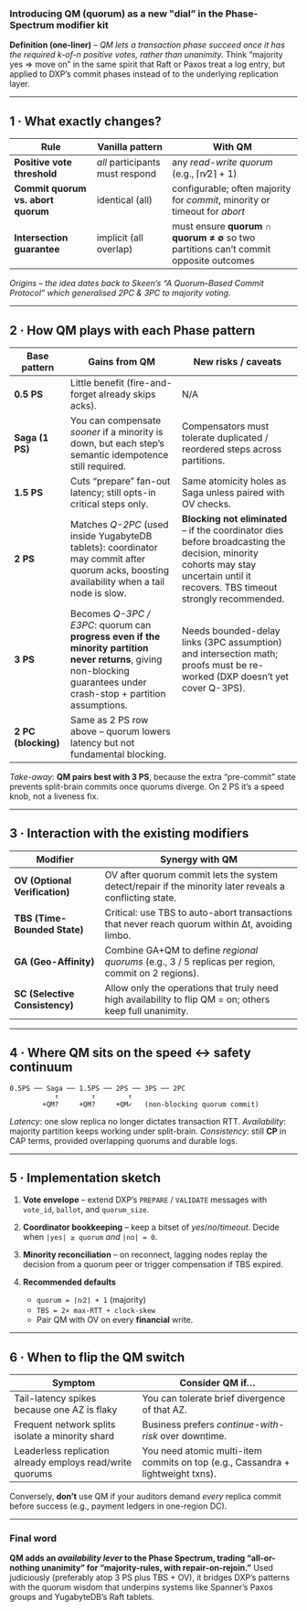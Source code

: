 ### Introducing **QM (quorum)** as a new ‟dial” in the Phase-Spectrum modifier kit

**Definition (one-liner)** – *QM lets a transaction phase succeed once it has the required *k-of-n* positive votes, rather than unanimity.*
Think “majority yes ⇒ move on” in the same spirit that Raft or Paxos treat a log entry, but applied to DXP’s commit phases instead of to the underlying replication layer.

---

## 1 · What exactly changes?

| Rule                               | Vanilla pattern                 | With **QM**                                                                          |
| ---------------------------------- | ------------------------------- | ------------------------------------------------------------------------------------ |
| **Positive vote threshold**        | *all* participants must respond | any *read-write quorum* (e.g., ⌈n⁄2⌉ + 1)                                            |
| **Commit quorum vs. abort quorum** | identical (all)                 | configurable; often majority for *commit*, minority or timeout for *abort*           |
| **Intersection guarantee**         | implicit (all overlap)          | must ensure **quorum ∩ quorum ≠ ∅** so two partitions can’t commit opposite outcomes |

*Origins – the idea dates back to Skeen’s “A Quorum–Based Commit Protocol” which generalised 2PC & 3PC to majority voting.*

---

## 2 · How QM plays with each Phase pattern

| Base pattern        | Gains from QM                                                                                                                                                          | New risks / caveats                                                                                                                                                              |
| ------------------- | ---------------------------------------------------------------------------------------------------------------------------------------------------------------------- | -------------------------------------------------------------------------------------------------------------------------------------------------------------------------------- |
| **0.5 PS**          | Little benefit (fire-and-forget already skips acks).                                                                                                                   | N/A                                                                                                                                                                              |
| **Saga (1 PS)**     | You can compensate *sooner* if a minority is down, but each step’s semantic idempotence still required.                                                                | Compensators must tolerate duplicated / reordered steps across partitions.                                                                                                       |
| **1.5 PS**          | Cuts “prepare” fan-out latency; still opts-in critical steps only.                                                                                                     | Same atomicity holes as Saga unless paired with OV checks.                                                                                                                       |
| **2 PS**            | Matches *Q-2PC* (used inside YugabyteDB tablets): coordinator may commit after quorum acks, boosting availability when a tail node is slow.                            | **Blocking not eliminated** – if the coordinator dies before broadcasting the decision, minority cohorts may stay uncertain until it recovers. TBS timeout strongly recommended. |
| **3 PS**            | Becomes *Q-3PC / E3PC*: quorum can **progress even if the minority partition never returns**, giving non-blocking guarantees under crash-stop + partition assumptions. | Needs bounded-delay links (3PC assumption) and intersection math; proofs must be re-worked (DXP doesn’t yet cover Q-3PS).                                                        |
| **2 PC (blocking)** | Same as 2 PS row above – quorum lowers latency but not fundamental blocking.                                                                                           |                                                                                                                                                                                  |

*Take-away*: **QM pairs best with 3 PS**, because the extra “pre-commit” state prevents split-brain commits once quorums diverge. On 2 PS it’s a speed knob, not a liveness fix.

---

## 3 · Interaction with the existing modifiers

| Modifier                       | Synergy with **QM**                                                                                      |
| ------------------------------ | -------------------------------------------------------------------------------------------------------- |
| **OV (Optional Verification)** | OV after quorum commit lets the system detect/repair if the minority later reveals a conflicting state.  |
| **TBS (Time-Bounded State)**   | Critical: use TBS to auto-abort transactions that never reach quorum within Δt, avoiding limbo.          |
| **GA (Geo-Affinity)**          | Combine GA+QM to define *regional quorums* (e.g., 3 / 5 replicas per region, commit on 2 regions).       |
| **SC (Selective Consistency)** | Allow only the operations that truly need high availability to flip QM = on; others keep full unanimity. |

---

## 4 · Where QM sits on the speed ↔ safety continuum

```
0.5PS ── Saga ── 1.5PS ── 2PS ── 3PS ── 2PC
           ↑        ↑        ↑
        +QM?     +QM?     +QM✓   (non-blocking quorum commit)
```

*Latency*: one slow replica no longer dictates transaction RTT.
*Availability*: majority partition keeps working under split-brain.
*Consistency*: still **CP** in CAP terms, provided overlapping quorums and durable logs.

---

## 5 · Implementation sketch

1. **Vote envelope** – extend DXP’s `PREPARE` / `VALIDATE` messages with `vote_id`, `ballot`, and `quorum_size`.
2. **Coordinator bookkeeping** – keep a bitset of *yes*/*no*/*timeout*. Decide when `|yes| ≥ quorum` *and* `|no| = 0`.
3. **Minority reconciliation** – on reconnect, lagging nodes replay the decision from a quorum peer or trigger compensation if TBS expired.
4. **Recommended defaults**

   * `quorum = ⌈n⁄2⌉ + 1` (majority)
   * `TBS = 2× max-RTT + clock-skew`
   * Pair QM with OV on every **financial** write.

---

## 6 · When to flip the QM switch

| Symptom                                                   | Consider QM if…                                                                 |
| --------------------------------------------------------- | ------------------------------------------------------------------------------- |
| Tail-latency spikes because one AZ is flaky               | You can tolerate brief divergence of that AZ.                                   |
| Frequent network splits isolate a minority shard          | Business prefers *continue-with-risk* over downtime.                            |
| Leaderless replication already employs read/write quorums | You need atomic multi-item commits on top (e.g., Cassandra + lightweight txns). |

Conversely, **don’t** use QM if your auditors demand *every* replica commit before success (e.g., payment ledgers in one-region DC).

---

### Final word

**QM adds an *availability lever* to the Phase Spectrum, trading “all-or-nothing unanimity” for “majority-rules, with repair‐on-rejoin.”**
Used judiciously (preferably atop 3 PS plus TBS + OV), it bridges DXP’s patterns with the quorum wisdom that underpins systems like Spanner’s Paxos groups and YugabyteDB’s Raft tablets.



